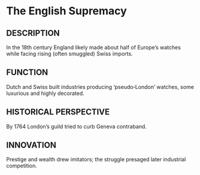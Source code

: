 # The English Supremacy

## DESCRIPTION
In the 18th century England likely made about half of Europe’s watches while facing rising (often smuggled) Swiss imports.

## FUNCTION
Dutch and Swiss built industries producing ‘pseudo‑London’ watches, some luxurious and highly decorated.

## HISTORICAL PERSPECTIVE
By 1764 London’s guild tried to curb Geneva contraband.

## INNOVATION
Prestige and wealth drew imitators; the struggle presaged later industrial competition.
